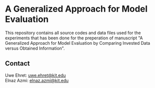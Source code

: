 # A Generalized Approach for Model Evaluation
This repository contains all source codes and data files used for the experiments that has been done for the preperation of manuscript "A Generalized Approach for Model Evaluation by Comparing Invested Data versus Obtained Information".

## Contact
Uwe Ehret: uwe.ehret@kit.edu <br/>
Elnaz Azmi: elnaz.azmi@kit.edu
